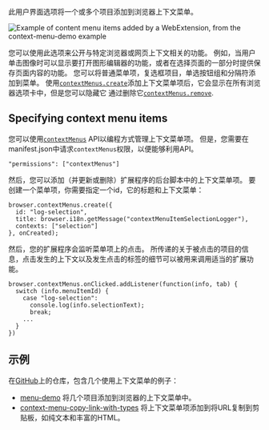此用户界面选项将一个或多个项目添加到浏览器上下文菜单。

![Example of content menu items added by a WebExtension, from the context-menu-demo example](https://mdn.mozillademos.org/files/15051/context_menu_example.png)

您可以使用此选项来公开与特定浏览器或网页上下文相关的功能。 例如，当用户单击图像时可以显示要打开图形编辑器的功能，或者在选择页面的一部分时提供保存页面内容的功能。 您可以将普通菜单项，复选框项目，单选按钮组和分隔符添加到菜单。 使用[`contextMenus.create`](/en-US/docs/Mozilla/Add-ons/WebExtensions/API/contextMenus/create)添加上下文菜单项后，它会显示在所有浏览器选项卡中，但是您可以隐藏它 通过删除它[`contextMenus.remove`](/en-US/docs/Mozilla/Add-ons/WebExtensions/API/contextMenus/remove).

## Specifying context menu items

您可以使用[`contextMenus`](/en-US/docs/Mozilla/Add-ons/WebExtensions/API/contextMenus) API以编程方式管理上下文菜单项。 但是，您需要在manifest.json中请求`contextMenus`权限，以便能够利用API。

    "permissions": ["contextMenus"]

然后，您可以添加（并更新或删除）扩展程序的后台脚本中的上下文菜单项。 要创建一个菜单项，你需要指定一个id，它的标题和上下文菜单：

    browser.contextMenus.create({
      id: "log-selection",
      title: browser.i18n.getMessage("contextMenuItemSelectionLogger"),
      contexts: ["selection"]
    }, onCreated);


然后，您的扩展程序会监听菜单项上的点击。 所传递的关于被点击的项目的信息，点击发生的上下文以及发生点击的标签的细节可以被用来调用适当的扩展功能。

    browser.contextMenus.onClicked.addListener(function(info, tab) {
      switch (info.menuItemId) {
        case "log-selection":
          console.log(info.selectionText);
          break;
        ...
      }
    })

## 示例
在[GitHub](https://github.com/mdn/webextensions-examples)上的仓库，包含几个使用上下文菜单的例子：

  * [menu-demo](https://github.com/mdn/webextensions-examples/tree/master/menu-demo) 将几个项目添加到浏览器的上下文菜单中。
  * [context-menu-copy-link-with-types](https://github.com/mdn/webextensions-examples/tree/master/context-menu-copy-link-with-types) 将上下文菜单项添加到将URL复制到剪贴板，如纯文本和丰富的HTML。

